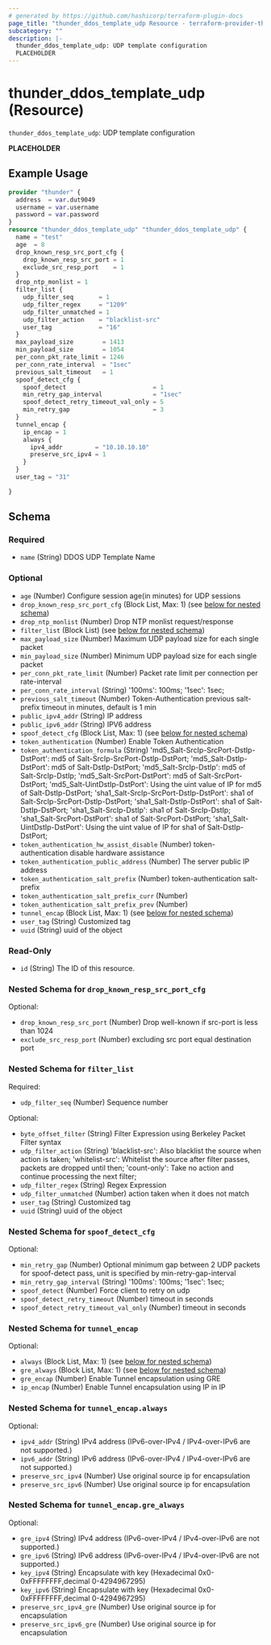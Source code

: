 ```yaml
---
# generated by https://github.com/hashicorp/terraform-plugin-docs
page_title: "thunder_ddos_template_udp Resource - terraform-provider-thunder"
subcategory: ""
description: |-
  thunder_ddos_template_udp: UDP template configuration
  PLACEHOLDER
---
```


# thunder_ddos_template_udp (Resource)

`thunder_ddos_template_udp`: UDP template configuration

__PLACEHOLDER__

## Example Usage

```terraform
provider "thunder" {
  address  = var.dut9049
  username = var.username
  password = var.password
}
resource "thunder_ddos_template_udp" "thunder_ddos_template_udp" {
  name = "test"
  age  = 8
  drop_known_resp_src_port_cfg {
    drop_known_resp_src_port = 1
    exclude_src_resp_port    = 1
  }
  drop_ntp_monlist = 1
  filter_list {
    udp_filter_seq       = 1
    udp_filter_regex     = "1209"
    udp_filter_unmatched = 1
    udp_filter_action    = "blacklist-src"
    user_tag             = "16"
  }
  max_payload_size        = 1413
  min_payload_size        = 1054
  per_conn_pkt_rate_limit = 1246
  per_conn_rate_interval  = "1sec"
  previous_salt_timeout   = 1
  spoof_detect_cfg {
    spoof_detect                        = 1
    min_retry_gap_interval              = "1sec"
    spoof_detect_retry_timeout_val_only = 5
    min_retry_gap                       = 3
  }
  tunnel_encap {
    ip_encap = 1
    always {
      ipv4_addr         = "10.10.10.10"
      preserve_src_ipv4 = 1
    }
  }
  user_tag = "31"

}
```

<!-- schema generated by tfplugindocs -->
## Schema

### Required

- `name` (String) DDOS UDP Template Name

### Optional

- `age` (Number) Configure session age(in minutes) for UDP sessions
- `drop_known_resp_src_port_cfg` (Block List, Max: 1) (see [below for nested schema](#nestedblock--drop_known_resp_src_port_cfg))
- `drop_ntp_monlist` (Number) Drop NTP monlist request/response
- `filter_list` (Block List) (see [below for nested schema](#nestedblock--filter_list))
- `max_payload_size` (Number) Maximum UDP payload size for each single packet
- `min_payload_size` (Number) Minimum UDP payload size for each single packet
- `per_conn_pkt_rate_limit` (Number) Packet rate limit per connection per rate-interval
- `per_conn_rate_interval` (String) '100ms': 100ms; '1sec': 1sec;
- `previous_salt_timeout` (Number) Token-Authentication previous salt-prefix timeout in minutes, default is 1 min
- `public_ipv4_addr` (String) IP address
- `public_ipv6_addr` (String) IPV6 address
- `spoof_detect_cfg` (Block List, Max: 1) (see [below for nested schema](#nestedblock--spoof_detect_cfg))
- `token_authentication` (Number) Enable Token Authentication
- `token_authentication_formula` (String) 'md5_Salt-SrcIp-SrcPort-DstIp-DstPort': md5 of Salt-SrcIp-SrcPort-DstIp-DstPort; 'md5_Salt-DstIp-DstPort': md5 of Salt-DstIp-DstPort; 'md5_Salt-SrcIp-DstIp': md5 of Salt-SrcIp-DstIp; 'md5_Salt-SrcPort-DstPort': md5 of Salt-SrcPort-DstPort; 'md5_Salt-UintDstIp-DstPort': Using the uint value of IP for md5 of Salt-DstIp-DstPort; 'sha1_Salt-SrcIp-SrcPort-DstIp-DstPort': sha1 of Salt-SrcIp-SrcPort-DstIp-DstPort; 'sha1_Salt-DstIp-DstPort': sha1 of Salt-DstIp-DstPort; 'sha1_Salt-SrcIp-DstIp': sha1 of Salt-SrcIp-DstIp; 'sha1_Salt-SrcPort-DstPort': sha1 of Salt-SrcPort-DstPort; 'sha1_Salt-UintDstIp-DstPort': Using the uint value of IP for sha1 of Salt-DstIp-DstPort;
- `token_authentication_hw_assist_disable` (Number) token-authentication disable hardware assistance
- `token_authentication_public_address` (Number) The server public IP address
- `token_authentication_salt_prefix` (Number) token-authentication salt-prefix
- `token_authentication_salt_prefix_curr` (Number)
- `token_authentication_salt_prefix_prev` (Number)
- `tunnel_encap` (Block List, Max: 1) (see [below for nested schema](#nestedblock--tunnel_encap))
- `user_tag` (String) Customized tag
- `uuid` (String) uuid of the object

### Read-Only

- `id` (String) The ID of this resource.

<a id="nestedblock--drop_known_resp_src_port_cfg"></a>
### Nested Schema for `drop_known_resp_src_port_cfg`

Optional:

- `drop_known_resp_src_port` (Number) Drop well-known if src-port is less than 1024
- `exclude_src_resp_port` (Number) excluding src port equal destination port


<a id="nestedblock--filter_list"></a>
### Nested Schema for `filter_list`

Required:

- `udp_filter_seq` (Number) Sequence number

Optional:

- `byte_offset_filter` (String) Filter Expression using Berkeley Packet Filter syntax
- `udp_filter_action` (String) 'blacklist-src': Also blacklist the source when action is taken; 'whitelist-src': Whitelist the source after filter passes, packets are dropped until then; 'count-only': Take no action and continue processing the next filter;
- `udp_filter_regex` (String) Regex Expression
- `udp_filter_unmatched` (Number) action taken when it does not match
- `user_tag` (String) Customized tag
- `uuid` (String) uuid of the object


<a id="nestedblock--spoof_detect_cfg"></a>
### Nested Schema for `spoof_detect_cfg`

Optional:

- `min_retry_gap` (Number) Optional minimum gap between 2 UDP packets for spoof-detect pass, unit is specified by min-retry-gap-interval
- `min_retry_gap_interval` (String) '100ms': 100ms; '1sec': 1sec;
- `spoof_detect` (Number) Force client to retry on udp
- `spoof_detect_retry_timeout` (Number) timeout in seconds
- `spoof_detect_retry_timeout_val_only` (Number) timeout in seconds


<a id="nestedblock--tunnel_encap"></a>
### Nested Schema for `tunnel_encap`

Optional:

- `always` (Block List, Max: 1) (see [below for nested schema](#nestedblock--tunnel_encap--always))
- `gre_always` (Block List, Max: 1) (see [below for nested schema](#nestedblock--tunnel_encap--gre_always))
- `gre_encap` (Number) Enable Tunnel encapsulation using GRE
- `ip_encap` (Number) Enable Tunnel encapsulation using IP in IP

<a id="nestedblock--tunnel_encap--always"></a>
### Nested Schema for `tunnel_encap.always`

Optional:

- `ipv4_addr` (String) IPv4 address (IPv6-over-IPv4 / IPv4-over-IPv6 are not supported.)
- `ipv6_addr` (String) IPv6 address (IPv6-over-IPv4 / IPv4-over-IPv6 are not supported.)
- `preserve_src_ipv4` (Number) Use original source ip for encapsulation
- `preserve_src_ipv6` (Number) Use original source ip for encapsulation


<a id="nestedblock--tunnel_encap--gre_always"></a>
### Nested Schema for `tunnel_encap.gre_always`

Optional:

- `gre_ipv4` (String) IPv4 address (IPv6-over-IPv4 / IPv4-over-IPv6 are not supported.)
- `gre_ipv6` (String) IPv6 address (IPv6-over-IPv4 / IPv4-over-IPv6 are not supported.)
- `key_ipv4` (String) Encapsulate with key (Hexadecimal 0x0-0xFFFFFFFF,decimal 0-4294967295)
- `key_ipv6` (String) Encapsulate with key (Hexadecimal 0x0-0xFFFFFFFF,decimal 0-4294967295)
- `preserve_src_ipv4_gre` (Number) Use original source ip for encapsulation
- `preserve_src_ipv6_gre` (Number) Use original source ip for encapsulation


